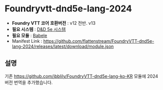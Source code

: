 # Foundryvtt-dnd5e-lang-2024

* **Foundry VTT 코어 호환버전** : v12 전반. v13
* **필요 시스템** : [D&D 5e 시스템](https://github.com/foundryvtt/dnd5e/)
* **필요 모듈** : [Babele](https://gitlab.com/riccisi/foundryvtt-babele)
* Manifest Link : https://github.com/flattenstream/FoundryVTT-dnd5e-lang-2024/releases/latest/download/module.json

## 설명

기존 https://github.com/jbblily/FoundryVTT-dnd5e-lang-ko-KR 모듈에 2024버전 번역을 추가했습니다.
